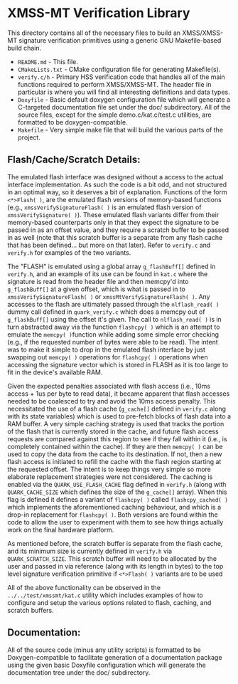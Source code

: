 # XMSS-MT Verification Library
This directory contains all of the necessary files to build an XMSS/XMSS-MT signature verification primitives using a generic GNU Makefile-based build chain.

 * ```README.md``` - This file.
 * ```CMakeLists.txt``` - CMake configuration file for generating Makefile(s).
 * ```verify.c/h``` - Primary HSS verification code that handles all of the main functions required to perform XMSS/XMSS-MT.  The header file in particular is where you will find all interesting definitions and data types.
 * ```Doxyfile``` - Basic default doxygen configuration file which will generate a C-targeted documentation file set under the doc/ subdirectory.  All of the source files, except for the simple demo.c/kat.c/test.c utilities, are formatted to be doxygen-compatible.
 * ```Makefile``` - Very simple make file that will build the various parts of the project.

## Flash/Cache/Scratch Details:

The emulated flash interface was designed without a access to the actual interface implementation.  As such the code is a bit odd, and not structured in an optimal way, so it deserves a bit of explanation. Functions of the form `<*>Flash( )`, are the emulated flash versions of memory-based functions (e.g., `xmssVerifySignatureFlash( )` is an emulated flash version of `xmssVerifySignature( )`). These emulated flash variants differ from their memory-based counterparts only in that they expect the signature to be passed in as an offset value, and they require a scratch buffer to be passed in as well (note that this scratch buffer is a separate from any flash cache that has been defined... but more on that later).  Refer to ```verify.c``` and ```verify.h``` for examples of the two variants.

The "FLASH" is emulated using a global array `g_flashBuff[]` defined in ```verify.h```, and an example of its use can be found in ```kat.c``` where the signature is read from the header file and then memcpy'd into `g_flashBuff[]` at a given offset, which is what is passed in to `xmssVerifySignatureFlash( )` or `xmssMtVerifySignatureFlash( )`.  Any accesses to the flash are ultimately passed through the `nlflash_read( )` dummy call defined in ```quark_verify.c``` which does a memcpy out of `g_flashBuff[]` using the offset it's given.  The call to `nlflash_read( )` is in turn abstracted away via the function `flashcpy( )` which is an attempt to emulate the `memcpy( )`function while adding some simple error checking (e.g., if the requested number of bytes were able to be read).  The intent was to make it simple to drop in the emulated flash interface by just swapping out `memcpy( )` operations for `flashcpy( )` operations when accessing the signature vector which is stored in FLASH as it is too large to fit in the device's available RAM.

Given the expected penalties associated with flash access (i.e., 10ms access + 1us per byte to read data), it became apparent that flash accesses needed to be coalesced to try and avoid the 10ms access penalty.  This necessitated the use of a flash cache (`g_cache[]` defined in ```verify.c``` along with its state variables) which is used to pre-fetch blocks of flash data into a RAM buffer.  A very simple caching strategy is used that tracks the portion of the flash that is currently stored in the cache, and future flash access requests are compared against this region to see if they fall within it (i.e., is completely contained within the cache).  If they are then `memcpy( )` can be used to copy the data from the cache to its destination. If not, then a new flash access is initiated to refill the cache with the flash region starting at the requested offset.  The intent is to keep things very simple so more elaborate replacement strategies were not considered. The caching is enabled via the `QUARK_USE_FLASH_CACHE` flag defined in ```verify.h``` (along with `QUARK_CACHE_SIZE` which defines the size of the `g_cache[]` array). When this flag is defined it defines a variant of `flashcpy( )` called `flashcpy_cached( )` which implements the aforementioned caching behaviour, and which is a drop-in replacement for `flashcpy( )`.  Both versions are found within the code to allow the user to experiment with them to see how things actually work on the final hardware platform.

As mentioned before, the scratch buffer is separate from the flash cache, and its minimum size is currently defined in ```verify.h``` via `QUARK_SCRATCH_SIZE`. This scratch buffer will need to be allocated by the user and passed in via reference (along with its length in bytes) to the top level signature verification primitive if `<*>Flash( )`
variants are to be used

All of the above functionality can be observed in the ```../../test/xmssmt/kat.c``` utility which includes examples of how to configure and setup the various options related to flash, caching, and scratch buffers.

## Documentation:

All of the source code (minus any utility scripts) is formatted to be Doxygen-compatible to facilitate generation of a documentation package using the given basic Doxyfile configuration which will generate the documentation tree under the doc/ subdirectory.
